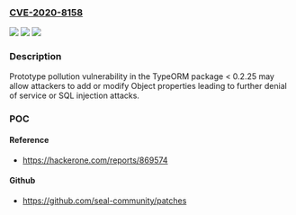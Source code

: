 ### [CVE-2020-8158](https://cve.mitre.org/cgi-bin/cvename.cgi?name=CVE-2020-8158)
![](https://img.shields.io/static/v1?label=Product&message=typeorm&color=blue)
![](https://img.shields.io/static/v1?label=Version&message=Fixed%20Version%3A%200.2.25%20&color=brightgreen)
![](https://img.shields.io/static/v1?label=Vulnerability&message=Modification%20of%20Assumed-Immutable%20Data%20(MAID)%20(CWE-471)&color=brightgreen)

### Description

Prototype pollution vulnerability in the TypeORM package < 0.2.25 may allow attackers to add or modify Object properties leading to further denial of service or SQL injection attacks.

### POC

#### Reference
- https://hackerone.com/reports/869574

#### Github
- https://github.com/seal-community/patches

